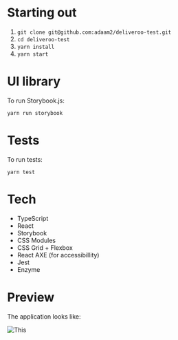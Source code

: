 # Starting out

1. `git clone git@github.com:adaam2/deliveroo-test.git`
2.  `cd deliveroo-test`
3. `yarn install`
4. `yarn start`

# UI library

To run Storybook.js:

```
yarn run storybook
```

# Tests

To run tests:

```
yarn test
```

# Tech

- TypeScript
- React
- Storybook
- CSS Modules
- CSS Grid + Flexbox
- React AXE (for accessibillity)
- Jest
- Enzyme

# Preview

The application looks like:

![This](screencapture.png)
